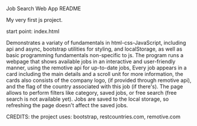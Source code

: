 Job Search Web App README

My very first js project.

start point: index.html

Demonstrates a variaty of fundamentals in html-css-JavaScript, including api and async, bootstrap utilities for styling, and localStorage, 
as well as basic programming fundamentals non-specific to js.
The program runs a webpage that shows available jobs in an interactive and user-friendly manner, using the remotive api for up-to-date jobs,
Every job appears in a card including the main details and a scroll unit for more information, the cards also consists of the company logo, (if provided through remotive api),
and the flag of the country associated with this job (if there's).
The page allows to perform filters like category, saved jobs, or free search (free search is not available yet).
Jobs are saved to the local storage, so refreshing the page doesn't affect the saved jobs.

CREDITS: the project uses: bootstrap, restcountries.com, remotive.com

